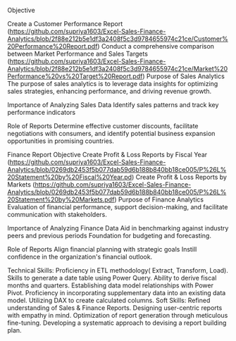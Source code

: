 Objective

Create a Customer Performance Report (https://github.com/supriya1603/Excel-Sales-Finance-Analytics/blob/2f88e212b5e1df3a2408f5c3d9784655974c21ce/Customer%20Performance%20Report.pdf)
Conduct a comprehensive comparison between Market Performance and Sales Targets (https://github.com/supriya1603/Excel-Sales-Finance-Analytics/blob/2f88e212b5e1df3a2408f5c3d9784655974c21ce/Market%20Performance%20vs%20Target%20Report.pdf)
Purpose of Sales Analytics
The purpose of sales analytics is to leverage data insights for optimizing sales strategies, enhancing performance, and driving revenue growth.

Importance of Analyzing Sales Data
Identify sales patterns and track key performance indicators

Role of Reports
Determine effective customer discounts, facilitate negotiations with consumers, and identify potential business expansion opportunities in promising countries.

Finance Report
Objective
Create Profit & Loss Reports by Fiscal Year (https://github.com/supriya1603/Excel-Sales-Finance-Analytics/blob/0269db2453f5b077dab59d6b188b840bb18ce005/P%26L%20Statement%20by%20Fiscal%20Year.pd)
Create Profit & Loss Reports by Markets (https://github.com/supriya1603/Excel-Sales-Finance-Analytics/blob/0269db2453f5b077dab59d6b188b840bb18ce005/P%26L%20Statement%20by%20Markets.pdf)
Purpose of Finance Analytics
Evaluation of financial performance, support decision-making, and facilitate communication with stakeholders.

Importance of Analyzing Finance Data
Aid in benchmarking against industry peers and previous periods Foundation for budgeting and forecasting.

Role of Reports
Align financial planning with strategic goals Instill confidence in the organization's financial outlook.

Technical Skills:
Proficiency in ETL methodology( Extract, Transform, Load).
Skills to generate a date table using Power Query.
Ability to derive fiscal months and quarters.
Establishing data model relationships with Power Pivot.
Proficiency in incorporating supplementary data into an existing data model.
Utilizing DAX to create calculated columns.
Soft Skills:
Refined understanding of Sales & Finance Reports.
Designing user-centric reports with empathy in mind.
Optimization of report generation through meticulous fine-tuning.
Developing a systematic approach to devising a report building plan.
